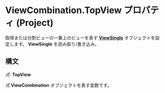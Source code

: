 
# ViewCombination.TopView プロパティ (Project)

取得または分割ビューの一番上のビューを表す **[ViewSingle](41a36448-df16-3ad4-ec98-1dba0b3f8aef.md)** オブジェクトを設定します。 **ViewSingle** を読み取り/書き込み。


## 構文

 _式_. **TopView**

 _式_ **ViewCombination** オブジェクトを表す変数です。

